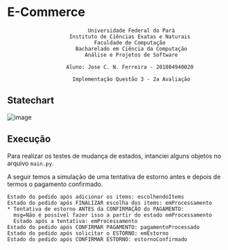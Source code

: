 # E-Commerce

```
                          Universidade Federal do Pará
                    Instituto de Ciências Exatas e Naturais
                            Faculdade de Computação
                      Bacharelado em Ciência da Computação
                         Análise e Projetos de Software

                   Aluno: Jose C. N. Ferreira - 201804940020

                     Implementação Questão 3 - 2a Avaliação
```

## Statechart

![image](https://user-images.githubusercontent.com/38339200/200953595-b51d96b1-7dde-46b7-b863-99ab8723eeb5.png)

## Execução

Para realizar os testes de mudança de estados, intanciei alguns objetos no
arquivo `main.py`.

A seguir temos a simulação de uma tentativa de estorno antes e depois de termos
o pagamento confirmado.

```
Estado do pedido após adicionar os items: escolhendoItems
Estado do pedido após FINALIZAR escolha dos items: emProcessamento
* Tentativa de estorno ANTES da CONFIRMAÇÃO do PAGAMENTO: 
  msg=Não é possível fazer isso a partir do estado emProcessamento
  Estado após a tentativa: emProcessamento
Estado do pedido após CONFIRMAR PAGAMENTO: pagamentoProcessado
Estado do pedido após solicitar o ESTORNO: emEstorno
Estado do pedido após CONFIRMAR ESTORNO: estornoConfirmado
```
